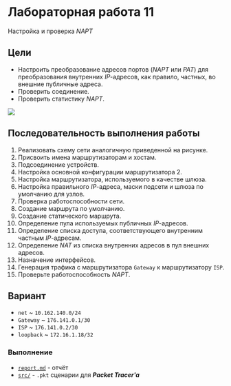 # Лабораторная работа 11

Настройка и проверка _NAPT_

## Цели

* Настроить преобразование адресов портов (_NAPT_ или _PAT_) для преобразования
  внутренних _IP_-адресов, как правило, частных, во внешние публичные адреса.
* Проверить соединение.
* Проверить статистику _NAPT_.

![](http://res.cloudinary.com/dzsjwgjii/image/upload/v1494845131/networks-11-1.png)

## Последовательность выполнения работы

1. Реализовать схему сети аналогичную приведенной на рисунке.
2. Присвоить имена маршрутизаторам и хостам.
3. Подсоединение устройств.
4. Настройка основной конфигурации маршрутизатора 2.
5. Настройка маршрутизатора, используемого в качестве шлюза.
6. Настройка правильного _IP_-адреса, маски подсети и шлюза по умолчанию для
   узлов.
7. Проверка работоспособности сети.
8. Создание маршрута по умолчанию.
9. Создание статического маршрута.
10. Определение пула используемых публичных _IP_-адресов.
11. Определение списка доступа, соответствующего внутренним частным
    _IP_-адресам.
12. Определение _NAT_ из списка внутренних адресов в пул внешних адресов.
13. Назначение интерфейсов.
14. Генерация трафика с маршрутизатора `Gateway` к маршрутизатору `ISP`.
15. Проверьте работоспособность _NAPT_.

## Вариант

* `net` ~ `10.162.140.0/24`
* `Gateway` ~ `176.141.0.1/30`
* `ISP` ~ `176.141.0.2/30`
* `loopback` ~ `172.16.1.18/32`

### Выполнение

* [`report.md`](https://github.com/drapegnik/bsu/tree/master/networks/lab11/report.md) -
  отчёт
* [`src/`](https://github.com/drapegnik/bsu/tree/master/networks/lab11/src) -
  `.pkt` сценарии для **_Packet Tracer'a_**
